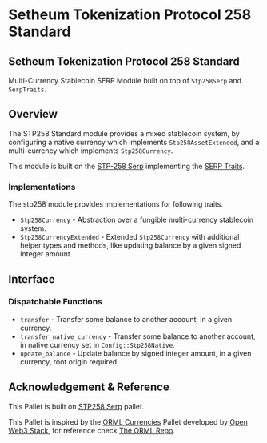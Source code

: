  # Setheum Tokenization Protocol 258 Standard
 ## Setheum Tokenization Protocol 258 Standard
 Multi-Currency Stablecoin SERP Module built on top of `Stp258Serp` and `SerpTraits`.


 ## Overview

 The STP258 Standard module provides a mixed stablecoin system, by configuring a
 native currency which implements `Stp258AssetExtended`, and a
 multi-currency which implements `Stp258Currency`.

 This module is built on the [STP-258 Serp](https://github.com/Setheum-Labs/stp258-serp) implementing the [SERP Traits](https://github.com/Setheum-Labs/serp-traits).

 ### Implementations

 The stp258 module provides implementations for following traits.

 - `Stp258Currency` - Abstraction over a fungible multi-currency stablecoin system.
 - `Stp258CurrencyExtended` - Extended `Stp258Currency` with additional helper
   types and methods, like updating balance
 by a given signed integer amount.

 ## Interface

 ### Dispatchable Functions

 - `transfer` - Transfer some balance to another account, in a given
   currency.
 - `transfer_native_currency` - Transfer some balance to another account, in
   native currency set in
 `Config::Stp258Native`.
 - `update_balance` - Update balance by signed integer amount, in a given
   currency, root origin required.

## Acknowledgement & Reference

This Pallet is built on [STP258 Serp](https://github.com/Setheum-Labs/stp258-serp) pallet.

This Pallet is inspired by the [ORML Currencies](https://github.com/open-web3-stack/open-runtime-module-library/blob/master/currencies) Pallet developed by [Open Web3 Stack](https://github.com/open-web3-stack/), for reference check [The ORML Repo](https://github.com/open-web3-stack/open-runtime-module-library).
